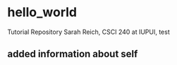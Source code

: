 # hello_world
Tutorial Repository
Sarah Reich, CSCI 240 at IUPUI, test
## added information about self
